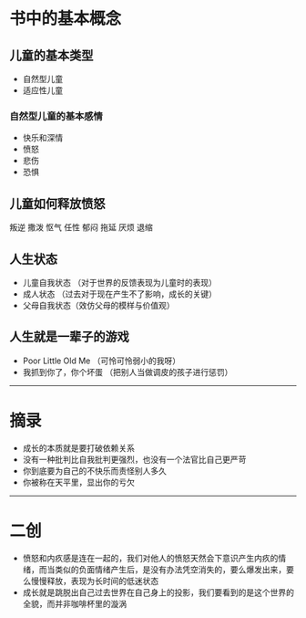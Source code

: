 # 书中的基本概念
## 儿童的基本类型
- 自然型儿童
- 适应性儿童
### 自然型儿童的基本感情
- 快乐和深情
- 愤怒
- 悲伤
- 恐惧
## 儿童如何释放愤怒
叛逆 撒泼 怄气 任性 郁闷 拖延 厌烦 退缩
## 人生状态
- 儿童自我状态 （对于世界的反馈表现为儿童时的表现）
- 成人状态 （过去对于现在产生不了影响，成长的关键）
- 父母自我状态（效仿父母的模样与价值观）
## 人生就是一辈子的游戏
- Poor Little Old Me （可怜可怜弱小的我呀）
- 我抓到你了，你个坏蛋 （把别人当做调皮的孩子进行惩罚）

---

# 摘录
- 成长的本质就是要打破依赖关系
- 没有一种批判比自我批判更强烈，也没有一个法官比自己更严苛
- 你到底要为自己的不快乐而责怪别人多久
- 你被称在天平里，显出你的亏欠

---

# 二创
- 愤怒和内疚感是连在一起的，我们对他人的愤怒天然会下意识产生内疚的情绪，而当类似的负面情绪产生后，是没有办法凭空消失的，要么爆发出来，要么慢慢释放，表现为长时间的低迷状态
- 成长就是跳脱出自己过去世界在自己身上的投影，我们要看到的是这个世界的全貌，而并非咖啡杯里的漩涡

